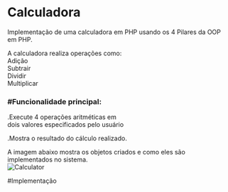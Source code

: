 # Calculadora
Implementação de uma calculadora em PHP usando os 4 Pilares da OOP em PHP. </br>

A calculadora realiza operações como: </br>
Adição </br>
Subtrair </br>
Dividir </br>
Multiplicar </br>

### #Funcionalidade principal:</br>
.Execute 4 operações aritméticas em</br>
dois valores especificados pelo usuário</br>

.Mostra o resultado do cálculo realizado.</br>

A imagem abaixo mostra os objetos criados e como eles são implementados no sistema. </br>
![Calculator](https://user-images.githubusercontent.com/22649602/130883827-693a5d88-1ace-46ab-866b-5ef2edb0bc23.png)

#Implementação 




